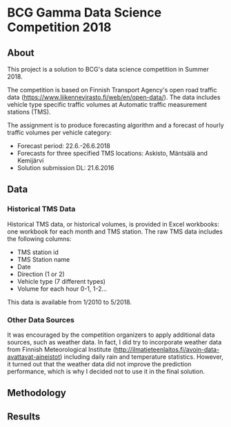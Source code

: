 # BCG Gamma Data Science Competition 2018

## About
This project is a solution to BCG's data science competition in Summer 2018.

The competition is based on Finnish Transport Agency's open road traffic data
(https://www.liikennevirasto.fi/web/en/open-data/). The data includes vehicle type specific traffic volumes 
at Automatic traffic measurement stations (TMS).

The assignment is to produce forecasting algorithm and a forecast of hourly
traffic volumes per vehicle category:
- Forecast period: 22.6.-26.6.2018
- Forecasts for three specified TMS locations: Askisto, Mäntsälä and Kemijärvi
- Solution submission DL: 21.6.2016


## Data
### Historical TMS Data
Historical TMS data, or historical volumes, is provided in Excel workbooks: 
one workbook for each month and TMS station. The raw TMS data includes the following columns: 
- TMS station id 
- TMS Station name
- Date
- Direction (1 or 2)
- Vehicle type (7 different types)
- Volume for each hour 0-1, 1-2...

This data is available from 1/2010 to 5/2018.

### Other Data Sources
It was encouraged by the competition organizers to apply additional data sources,
such as weather data. In fact, I did try to incorporate weather data from Finnish Meteorological 
Institute (http://ilmatieteenlaitos.fi/avoin-data-avattavat-aineistot) including 
daily rain and temperature statistics. However, it turned out that the weather data did
not improve the prediction performance, which is why I decided not to use it in the final solution.

## Methodology


## Results